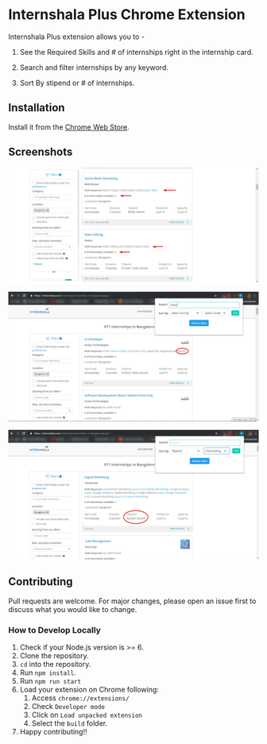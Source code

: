 # Internshala Plus Chrome Extension

Internshala Plus extension allows you to -

1. See the Required Skills and # of internships right in the internship card.

2. Search and filter internships by any keyword.

3. Sort By stipend or # of internships.

## Installation

Install it from the [Chrome Web Store](https://chrome.google.com/webstore/detail/internshala-plus/einngbgomhimnjgbdoejfdoccahlnajf).

## Screenshots

![screenshot 2](https://github.com/anku255/internshala-plus-chrome-extension/blob/master/screenshots/2.png)
</br>

![screenshot 3](https://github.com/anku255/internshala-plus-chrome-extension/blob/master/screenshots/3.png)
</br>

![screenshot 4](https://github.com/anku255/internshala-plus-chrome-extension/blob/master/screenshots/4.png)


## Contributing
Pull requests are welcome. For major changes, please open an issue first to discuss what you would like to change.

### How to Develop Locally

1. Check if your Node.js version is >= 6.
2. Clone the repository.
3. `cd` into the repository.
4. Run `npm install`.
5. Run `npm run start`
8. Load your extension on Chrome following:
    1. Access `chrome://extensions/`
    2. Check `Developer mode`
    3. Click on `Load unpacked extension`
    4. Select the `build` folder.
8. Happy contributing!!

